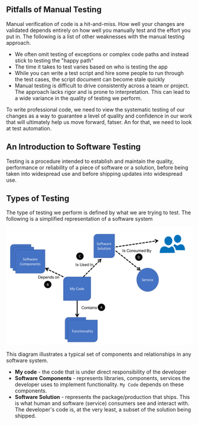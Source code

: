 ## Pitfalls of Manual Testing

Manual verification of code is a hit-and-miss. How well your changes are validated depends entirely on how well you manually test and the effort you put in. The following is a list of other weaknesses with the manual testing approach.

- We often omit testing of exceptions or complex code paths and instead stick to testing the "happy path"
- The time it takes to test varies based on who is testing the app
- While you can write a test script and hire some people to run through the test cases, the script document can become stale quickly
- Manual testing is difficult to drive consistently across a team or project. The approach lacks rigor and is prone to interpretation. This can lead to a wide variance in the quality of testing we perform.

To write professional code, we need to view the systematic testing of our changes as a way to guarantee a level of quality and confidence in our work that will ultimately help us move forward, fatser. An for that, we need to look at test automation.


## An Introduction to Software Testing

Testing is a procedure intended to establish and maintain the quality, performance or reliability of a piece of software or a solution, before being taken into widespread use and before shipping updates into widespread use.

## Types of Testing

The type of testing we perform is defined by what we are trying to test. The following is a simplified representation of a software system

![](software.PNG)

This diagram illustrates a typical set of components and relationships in any software system.
- **My code** - the code that is under direct responsibility of the developer
- **Software Components** - represents libraries, components, services the developer uses to implement functionality. `My Code` depends on these components.
- **Software Solution** - represents the package/production that ships. This is what human and software (service) consumers see and interact with. The developer's code is, at the very least, a subset of the solution being shipped.